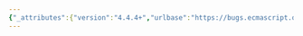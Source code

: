 ```yaml
---
{"_attributes":{"version":"4.4.4+","urlbase":"https://bugs.ecmascript.org/","maintainer":"dherman@mozilla.com"},"bug":{"bug_id":3062,"creation_ts":"2014-07-25 03:13:00 -0700","short_desc":"various typos","delta_ts":"2014-08-25 08:29:21 -0700","product":"Draft for 6th Edition","component":"editorial issue","version":"Rev 26: July 18, 2014 Draft","rep_platform":"All","op_sys":"All","bug_status":"RESOLVED","resolution":"FIXED","priority":"Normal","bug_severity":"minor","everconfirmed":true,"reporter":{"uid":"claude.pache","name":"Claude Pache"},"assigned_to":{"uid":"allen","name":"Allen Wirfs-Brock"},"long_desc":[{"commentid":9548,"comment_count":0,"who":{"uid":"claude.pache","name":"Claude Pache"},"bug_when":"2014-07-25 03:13:25 -0700","thetext":"Having run a spelling corrector against rev. 26, I have found these typos:\n\n4.2.1: syntatic → syntactic (missing c)\n4.4: includings → including\n5.1.5: preceeded → preceded (too much e's)\n12.2.9.2.3 (4x), 22.2.1.5 (1x): preceeding → preceding (5x) (idem)\n5.2: souce → source\n6.1.7.2, Table 5 (2x): indentified → identified (2x) (spurious n)\n6.2.1: convience → convenience\n7.4: Commmon → Common (too much m's)\n7.4.1: CompundIterator → CompoundIterator\n8.1.1.4, Table 19 (2x): approate → appropriate (2x)\n8.1.1.4.14: Redundent → Redundant\n8.2.3, 26.2.3.4 [[instrinsics]] → [[intrinsics]] (2x)\nBTW, 8.2.3: \".[[%ObjectPrototype%]]\" → \", %ObjectPrototype%\"\n<del>9.1.11: deterime → determine</del> (see Bug 3059)\n19.2.3.8: deterimine → determine\n9.1.11: vistor → visitor\n9.2.13: ContainsExpresson → ContainsExpression (missing last i)\n9.2.13, 19.1.3.6: compatability → compatibility (2x) (the last a should be i)\n21.5.2.1: compatable → compatible (idem)\n9.4.4: aguments → arguments\n<del>9.4.4: ordinany → ordinary</del> (see Bug 3058)\n9.5: obeject → object\n9.5.9: Cannnot → Cannot (too much n's)\n<del>9.5.15: nad → and</del> (see Bug 3057)\n11.6: grammer → grammar\n11.8.4.3, Table 33: All Unicode Character Names must be all-caps\n12.2.7.2: Comprehesion → Comprehension (missing n)\n13.1.11: declarated → declared\n13.2.2: VariableEnvironemnt → VariableEnvironment (m and e swapped)\n13.5.1, 13.6.0.1, 13.10.1: inplemented → implemented (3x) (im- and not in-)\n19.1.3.5: inplementations → implementations (idem)\n13.12.3: compoenent → component\n13.12.12: LabbelledItem → LabelledItem (too much b's)\n14.1.2: FormalParamterList → FormalParameterList (missing e in Parameter)\n14.2.17: resoved → resolved\n25.4.1.1: resoves → resolves\n15.2.1.6: identifed → identified (missing i)\n15.2.3.2, Table 36: Largerest → Largest (?)\n15.2.3.2: corresonding → corresponding (missing p)\n15.2.5.1, Table 37: [Dependenies]] → [Dependencies]] (missing c)\n15.2.5.1.1: Modulebody → ModuleBody (b miscapitalised)\n16, 24.2.3.2: presense → presence (2x)\n18.2.6.1: codce → code\n19.2.1.1: Funtion → Function (missing c)\n19.2.3.1, 19.2.3.3: transfromations → transformations (2x) (o and r swapped)\n19.2.3.6 (2x): GeneratorExpession → GeneratorExpression (2x) (missing r in Expression)\n20.1.3.5: fromed → formed\n20.3.4.34: methold → method\n21.1.3.10: comparisions → comparisons (too much i's)\n23.1, 23.2: comparision → comparison (2x) (idem)\n21.1.3.10: Stardard → Standard\n21.2.3.3.1: [[Enumberable]] → [[Enumerable]] (spurious b)\n21.2.5.2.1: algoritm → algorithm\n21.2.5.2.2: isgreater → is greater\n21.2.5.7: nCaptues → nCaptures (missing r)\n22.2.3.26: comparsion → comparison (i and s swapped)\n22.2.5: specifried → specified\n24.1.1.7 (2x): choosen → chosen (2x)\n25.1.3, unnamed Table: languge → language\n25.3.1: GeneratorFrunction.prototype → GeneratorFunction.prototype (spurious r after F)\n25.3.3.3: compation → computation (?)\n25.4.4.5: construtor → constructor (missing c)\n26.3.1.4: interal → internal\nA.1: HexDigist → HexDigits\nB.1.4.1: OctalscapeSequence → OctalEscapeSequence\nB.1.4.1: ony → only\nB.2.5.1: implementaton → implementation (missing i)\nB.3.5: VariableStatment → VariableStatement (missing first e of Statement)\nD.3: ArrayInitialiser → ArrayInitializer (OED spelling)\nE.1: Editon → Edition\nE.1: occurance → occurrence (two r's; e rather than a)\nE.1: propertie → properties\nE.1 (4x): coerecion → coercion (4x) (spurious e)"},{"commentid":9550,"comment_count":1,"who":{"uid":"claude.pache","name":"Claude Pache"},"bug_when":"2014-07-25 03:27:52 -0700","thetext":"(In reply to Claude Pache from comment #0)\n> 9.1.11: vistor → visitor\n\nThis one is also mentioned in Bug 3059."},{"commentid":9551,"comment_count":2,"who":{"uid":"claude.pache","name":"Claude Pache"},"bug_when":"2014-07-25 03:45:14 -0700","thetext":"(In reply to Claude Pache from comment #0)\n> 15.2.5.1, Table 37: [Dependenies]] → [Dependencies]] (missing c)\n> 15.2.5.1.1: Modulebody → ModuleBody (b miscapitalised)\n\nThese two are also mentioned in the not-yet-resolved Bug 2536."},{"commentid":9552,"comment_count":3,"who":{"uid":"claude.pache","name":"Claude Pache"},"bug_when":"2014-07-25 04:37:58 -0700","thetext":"(In reply to Claude Pache from comment #0)\n> 13.12.3: compoenent → component\nmentioned in Bug 3049 \n\n> 19.1.3.5: inplementations → implementations (idem)\nmentioned in Bug 3050"},{"commentid":9679,"comment_count":4,"who":{"uid":"allen","name":"Allen Wirfs-Brock"},"bug_when":"2014-08-05 15:46:15 -0700","thetext":"fixed in rev27 editor's draft\n\nthank you!"},{"commentid":9885,"comment_count":5,"who":{"uid":"allen","name":"Allen Wirfs-Brock"},"bug_when":"2014-08-25 08:29:21 -0700","thetext":"fixed in rev27 draft"}]}}
---
```


